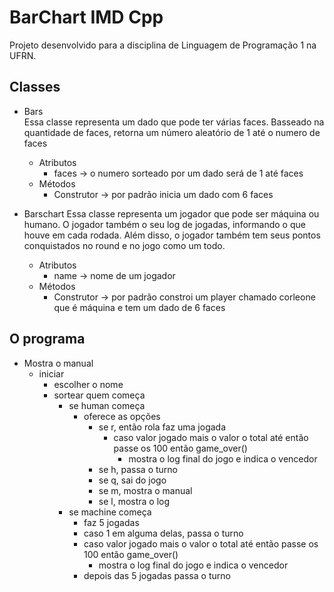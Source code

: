 # BarChart IMD Cpp
Projeto desenvolvido para a disciplina de Linguagem de Programação 1 na UFRN. 
## Classes  
* Bars   
Essa classe representa um dado que pode ter várias faces.
Basseado na quantidade de faces, retorna um número aleatório
de 1 até o numero de faces  
	* Atributos 
		* faces -> o numero sorteado por um dado será de 1 até faces  
	* Métodos  
		* Construtor -> por padrão inicia um dado com 6 faces  

* Barschart 
 Essa classe representa um jogador que pode ser máquina ou humano.
 O jogador também o seu log de jogadas, informando o que houve em cada
 rodada. Além disso, o jogador também tem seus pontos conquistados no
 round e no jogo como um todo.  
	* Atributos 
		* name -> nome de um jogador  
	* Métodos  
		* Construtor -> por padrão constroi um player chamado corleone que é máquina e tem um dado de 6 faces  


## O programa
* Mostra o manual
	* iniciar
		* escolher o nome
		* sortear quem começa
			* se human começa
				* oferece as opções
					* se r, então rola faz uma jogada
						* caso valor jogado mais o valor o total até então passe os 100 então game_over() 
							* mostra o log final do jogo e indica o vencedor  
					* se h, passa o turno
					* se q, sai do jogo
					* se m, mostra o manual
					* se l, mostra o log 		 
			* se machine começa
				* faz 5 jogadas
				* caso 1 em alguma delas, passa o turno
				* caso valor jogado mais o valor o total até então passe os 100 então game_over() 
					* mostra o log final do jogo e indica o vencedor 
				* depois das 5 jogadas passa o turno	
